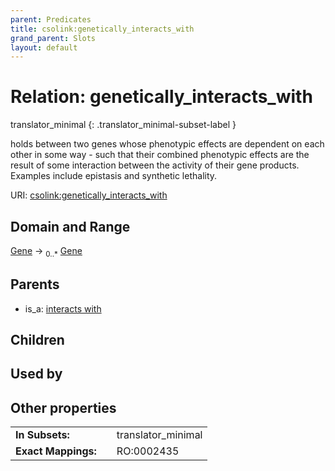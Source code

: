 ```yaml
---
parent: Predicates
title: csolink:genetically_interacts_with
grand_parent: Slots
layout: default
---
```


# Relation: genetically_interacts_with

translator_minimal
{: .translator_minimal-subset-label }


holds between two genes whose phenotypic effects are dependent on each other in some way - such that their combined phenotypic effects are the result of some interaction between the activity of their gene products. Examples include epistasis and synthetic lethality.

URI: [csolink:genetically_interacts_with](https://w3id.org/csolink/vocab/genetically_interacts_with)

## Domain and Range

[Gene](Gene.md) ->  <sub>0..*</sub> [Gene](Gene.md)

## Parents

 *  is_a: [interacts with](interacts_with.md)

## Children


## Used by


## Other properties

|  |  |  |
| --- | --- | --- |
| **In Subsets:** | | translator_minimal |
| **Exact Mappings:** | | RO:0002435 |


